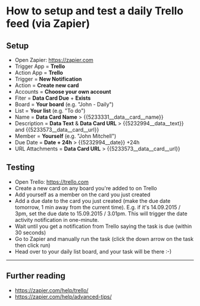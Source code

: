 # How to setup and test a daily Trello feed (via Zapier)

## Setup
- Open Zapier: https://zapier.com
- Trigger App = **Trello**
- Action App = **Trello**
- Trigger = **New Notification**
- Action = **Create new card**
- Accounts = **Choose your own account**
- Fiter = **Data Card Due** + **Exists**
- Board = **Your board** (e.g. "John - Daily")
- List = **Your list** (e.g. "To do")
- Name = **Data Card Name** > {{5233331__data__card__name}}
- Description = **Data Text** & **Data Card URL** > {{5232994__data__text}} and {{5233573__data__card__url}}
- Member = **Yourself** (e.g. "John Mitchell")
- Due Date = **Date + 24h** > {{5232994__date}} +24h
- URL Attachments = **Data Card URL** > {{5233573__data__card__url}}

## Testing
- Open Trello: https://trello.com
- Create a new card on any board you're added to on Trello
- Add yourself as a member on the card you just created
- Add a due date to the card you just created (make the due date tomorrow, 1 min away from the current time). E.g. if it's 14.09.2015 / 3pm, set the due date to 15.09.2015 / 3.01pm. This will trigger the date activity notification in one-minute.
- Wait until you get a notification from Trello saying the task is due (within 30 seconds)
- Go to Zapier and manually run the task (click the down arrow on the task then click run)
- Head over to your daily list board, and your task will be there :-)

---

## Further reading
- https://zapier.com/help/trello/
- https://zapier.com/help/advanced-tips/
